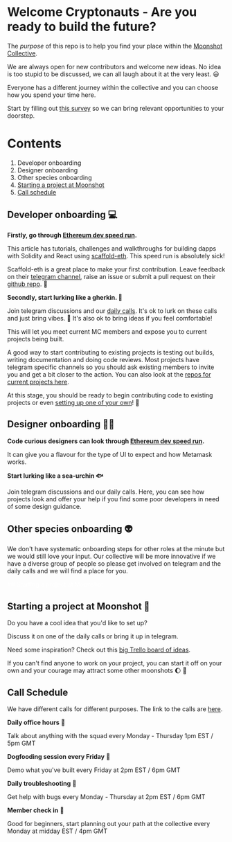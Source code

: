 # **Welcome Cryptonauts - Are you ready to build the future?**


The *purpose* of this repo is to help you find your place within the [Moonshot Collective](https://www.moonshotcollective.space).

We are always open for new contributors and welcome new ideas. No idea is too stupid to be discussed, we can all laugh about it at the very least. :smiley: 

Everyone has a different journey within the collective and you can choose how you spend your time here. 

Start by filling out [this survey](https://docs.google.com/forms/d/1izilMBRoE3krtTPmHR9Tbw1ScvX6gSYBFltCGp7gv6A/edit) so we can bring relevant opportunities to your doorstep.

# Contents
1. Developer onboarding
2. Designer onboarding
3. Other species onboarding
4. [Starting a project at Moonshot](#starting-a-project-at-moonshot)
5. [Call schedule](#call-schedule)

## Developer onboarding :computer: 

**Firstly, go through [Ethereum dev speed run](https://medium.com/@austin_48503/%EF%B8%8Fethereum-dev-speed-run-bd72bcba6a4c).**

This article has tutorials, challenges and walkthroughs for building dapps with Solidity and React using [scaffold-eth](https://github.com/scaffold-eth/scaffold-eth). This speed run is absolutely sick!

Scaffold-eth is a great place to make your first contribution. Leave feedback on their [telegram channel](https://t.me/joinchat/KByvmRe5wkR-8F_zz6AjpA), raise an issue or submit a pull request on their [github repo](https://github.com/scaffold-eth/scaffold-eth). :cake: 
&nbsp;  

**Secondly, start lurking like a gherkin. :cucumber:**

Join telegram discussions and our [daily calls](#call-schedule). It's ok to lurk on these calls and just bring vibes. :call_me_hand:   It's also ok to bring ideas if you feel comfortable!

This will let you meet current MC members and expose you to current projects being built.

A good way to start contributing to existing projects is testing out builds, writing documentation and doing code reviews. Most projects have telegram specific channels so you should ask existing members to invite you and get a bit closer to the action. You can also look at the [repos for current projects here](https://github.com/orgs/moonshotcollective/repositories).


At this stage, you should be ready to begin contributing code to existing projects or even [setting up one of your own](#starting-a-project-at-moonshot)! :rainbow: 

## Designer onboarding :artist: 

**Code curious designers can look through [Ethereum dev speed run](https://medium.com/@austin_48503/%EF%B8%8Fethereum-dev-speed-run-bd72bcba6a4c).**

It can give you a flavour for the type of UI to expect and how Metamask works.

**Start lurking like a sea-urchin :fish:**

Join telegram discussions and our daily calls. Here, you can see how projects look and offer your help if you find some poor developers in need of some design guidance.

## Other species onboarding 👽

We don't have systematic onboarding steps for other roles at the minute but we would still love your input. Our collective will be more innovative if we have a diverse group of people so please get involved on telegram and the daily calls and we will find a place for you.

<p style='color:white'>## Starting a project at Moonshot</p>

## Starting a project at Moonshot 🚀


Do you have a cool idea that you'd like to set up?

Discuss it on one of the daily calls or bring it up in telegram.

Need some inspiration? Check out this [big Trello board of ideas](https://trello.com/b/qDaciNgF/moonshot-collective).

If you can't find anyone to work on your project, you can start it off on your own and your courage may attract some other moonshots :moon: :rocket:


## Call Schedule



We have different calls for different purposes. The link to the calls are [here](https://meet.jit.si/moonshotcollective).

**Daily office hours** 🧙

Talk about anything with the squad every Monday - Thursday 1pm EST / 5pm GMT

**Dogfooding session every Friday** :dog:

Demo what you've built every Friday at 2pm EST / 6pm GMT

**Daily troubleshooting** :bug:

Get help with bugs every Monday - Thursday at 2pm EST / 6pm GMT

**Member check in** :bug:

Good for beginners, start planning out your path at the collective every Monday at midday EST / 4pm GMT
